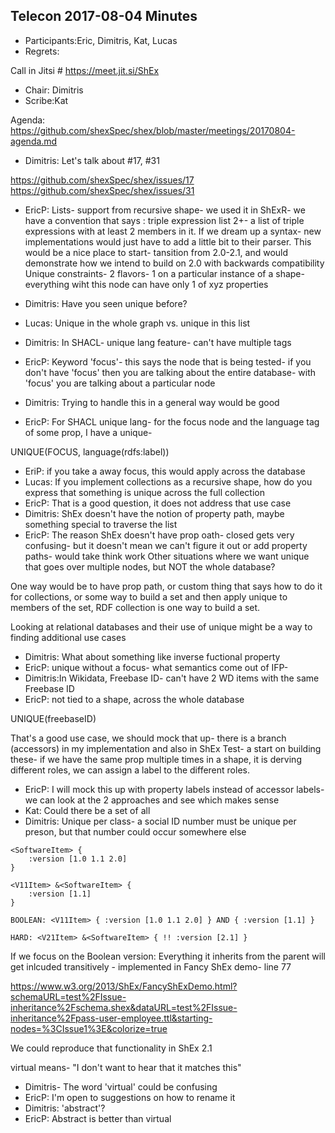 ## Telecon 2017-08-04 Minutes

 * Participants:Eric, Dimitris, Kat, Lucas
 * Regrets: 

Call in Jitsi # https://meet.jit.si/ShEx
 * Chair: Dimitris
 * Scribe:Kat

Agenda: https://github.com/shexSpec/shex/blob/master/meetings/20170804-agenda.md

 * Dimitris: Let's talk about
#17, #31

https://github.com/shexSpec/shex/issues/17
https://github.com/shexSpec/shex/issues/31

 * EricP: Lists- support from recursive shape- we used it in ShExR- we have a convention that says : triple expression list 2+- a list of triple expressions with at least 2 members in it.
If we dream up a syntax- new implementations would just have to add a little bit to their parser.
This would be a nice place to start- tansition from 2.0-2.1, and would demonstrate how we intend to build on 2.0 with backwards compatibility
Unique constraints- 2 flavors- 1 on a particular instance of a shape- everything wiht this node can have only 1 of xyz properties

 * Dimitris: Have you seen unique before?
 * Lucas: Unique in the whole graph vs. unique in this list
 * Dimitris: In SHACL- unique lang feature- can't have multiple tags 
 * EricP: Keyword 'focus'- this says the node that is being tested- if you don't have 'focus' then you are talking about the entire database- with 'focus' you are talking about a particular node
 * Dimitris: Trying to handle this in a general way would be good
 * EricP: For SHACL unique lang- for the focus node and the language tag of some prop, I have a unique- 

UNIQUE(FOCUS, language(rdfs:label))

 * EriP: if you take a away focus, this would apply across the database
 * Lucas: If you implement collections as a recursive shape, how do you express that something is unique across the full collection
 * EricP: That is a good question, it does not address that use case
 * Dimitris: ShEx doesn't have the notion of property path, maybe something special to traverse the list
 * EricP: The reason ShEx doesn't have prop oath- closed gets very confusing- but it doesn't mean we can't figure it out or add property paths- would take think work
Other situations where we want unique that goes over multiple nodes, but NOT the whole database?

One way would be to have prop path, or custom thing that says how to do it for collections, or some way to build a set and then apply unique to members of the set, RDF collection is one way to build a set.

Looking at relational databases and their use of unique might be a way to finding additional use cases

 * Dimitris: What about something like inverse fuctional property
 * EricP: unique without a focus- what semantics come out of IFP- 
 * Dimitris:In Wikidata,  Freebase ID- can't have 2 WD items with the same Freebase ID
 * EricP: not tied to a shape, across the whole database

UNIQUE(freebaseID)

That's a good use case, we should mock that up- there is a branch (accessors) in my implementation and also in ShEx Test- a start on building these- if we have the same prop multiple times in a shape, it is derving different roles, we can assign a label to the different roles. 

 * EricP: I will mock this up with property labels instead of accessor labels- we can look at the 2 approaches and see which makes sense
 * Kat: Could there be a set of all 
 * Dimitris: Unique per class- a social ID number must be unique per preson, but that number could occur somewhere else

```
<SoftwareItem> {
    :version [1.0 1.1 2.0]
}

<V11Item> &<SoftwareItem> {
    :version [1.1]
}

BOOLEAN: <V11Item> { :version [1.0 1.1 2.0] } AND { :version [1.1] }

HARD: <V21Item> &<SoftwareItem> { !! :version [2.1] }
```
If we focus on the Boolean version:
Everything it inherits from the parent will get inlcuded transitively - implemented in Fancy ShEx demo- line 77

https://www.w3.org/2013/ShEx/FancyShExDemo.html?schemaURL=test%2FIssue-inheritance%2Fschema.shex&dataURL=test%2FIssue-inheritance%2Fpass-user-employee.ttl&starting-nodes=%3CIssue1%3E&colorize=true

We could reproduce that functionality in ShEx 2.1

virtual means- "I don't want to hear that it matches this"

 * Dimitris- The word 'virtual' could be confusing
 * EricP: I'm open to suggestions on how to rename it
 * Dimitris: 'abstract'?
 * EricP: Abstract is better than virtual
